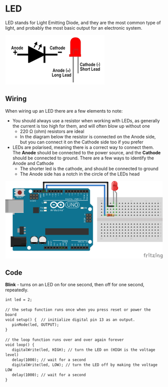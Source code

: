 # LED

LED stands for Light Emitting Diode, and they are the most common type of light, and probably the most basic output for an electronic system.

![led.png](led.png)

## Wiring

When wiring up an LED there are a few elements to note:

- You should always use a resistor when working with LEDs, as generally the current is too high for them, and will often blow up without one
    - 220 Ω (ohm) resistors are ideal
    - In the diagram below the resistor is connected on the Anode side, but you can connect it on the Cathode side too if you prefer
- LEDs are polarised, meaning there is a correct way to connect them. The **Anode** should be connected to the power source, and the **Cathode** should be connected to ground. There are a few ways to identify the Anode and Cathode
    - The shorter led is the cathode, and should be connected to ground
    - The Anode side has a notch in the circle of the LEDs head
        
![led wiring'.png](led_wiring.png)
        

## Code

**Blink** - turns on an LED on for one second, then off for one second, repeatedly.

```arduino
int led = 2;

// the setup function runs once when you press reset or power the board
void setup() {  // initialize digital pin 13 as an output.
   pinMode(led, OUTPUT);
}

// the loop function runs over and over again forever
void loop() {
   digitalWrite(led, HIGH); // turn the LED on (HIGH is the voltage level)
   delay(1000); // wait for a second
   digitalWrite(led, LOW); // turn the LED off by making the voltage LOW
   delay(1000); // wait for a second
}
```
